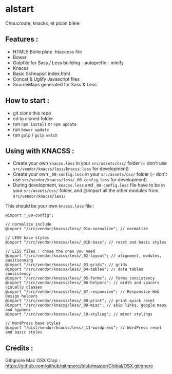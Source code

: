 # alstart
Choucroute, knacks, et picon bière

## Features :
- HTML5 Boilerplate .htaccess file
- Bower
- Gulpfile for Sass / Less building - autoprefix - minify
- Knacss
- Basic Schnapsit index.html
- Concat & Uglify Javascript files
- SourceMaps generated for Sass & Less

## How to start :
- git clone this repo
- cd to cloned folder
- run `npm install` or `npm update`
- run `bower update`
- run `gulp` / `gulp watch`

## Using with KNACSS :
- Create your own `knacss.less` in your `src/assets/css/` folder (= don't use `src/vendor/knacss/less/knacss.less` for development)
- Create your own `_00-config.less` in your `src/assets/css/` folder (= don't use `src/vendor/knacss/less/_00-config.less` for development)
- During development, `knacss.less` and `_00-config.less` file have to be in your `src/assets/css/` folder, and @import all the other modules from `src/vendor/knacss/less/`

This should be your own `knacss.less` file :

```
@import "_00-config";

// normalize include
@import "/src/vendor/knacss/less/_01a-normalize"; // normalize

// LESS base styles
@import "/src/vendor/knacss/less/_01b-base"; // reset and basic styles

// LESS files : chose the ones you need
@import "/src/vendor/knacss/less/_02-layout"; // alignment, modules, positionning
@import "/src/vendor/knacss/less/_03-grids"; // grids
@import "/src/vendor/knacss/less/_04-tables"; // data tables consistency
@import "/src/vendor/knacss/less/_05-forms"; // forms consistency
@import "/src/vendor/knacss/less/_06-helpers"; // width and spacers visually classes
@import "/src/vendor/knacss/less/_07-responsive"; // Responsive Web Design helpers
@import "/src/vendor/knacss/less/_08-print"; // print quick reset
@import "/src/vendor/knacss/less/_09-misc"; // skip links, google maps and hyphens
@import "/src/vendor/knacss/less/_10-styling"; // minor stylings

// WordPress base styles
@import "/dist/vendor/knacss/less/_11-wordpress"; // WordPress reset and basic styles
```


## Crédits :

GitIgnore Mac OSX Crap : https://github.com/github/gitignore/blob/master/Global/OSX.gitignore
